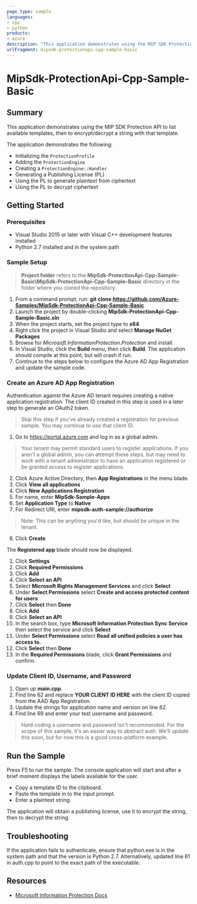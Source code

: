 ```yaml
---
page_type: sample
languages:
- cpp
- python
products:
- azure
description: "This application demonstrates using the MIP SDK Protection API to list available templates, then to encrypt/decrypt a string with that template."
urlFragment: mipsdk-protectionapi-cpp-sample-basic 
---
```


# MipSdk-ProtectionApi-Cpp-Sample-Basic

## Summary

This application demonstrates using the MIP SDK Protection API to list available templates, then to encrypt/decrypt a string with that template.

The application demonstrates the following:

- Initializing the `ProtectionProfile`
- Adding the `ProtectionEngine`
- Creating a `ProtectionEngine::Handler`
- Generating a Publishing License (PL)
- Using the PL to generate plaintext from ciphertext
- Using the PL to decrypt ciphertext
  
## Getting Started

### Prerequisites

- Visual Studio 2015 or later with Visual C++ development features installed
- Python 2.7 installed and in the system path

### Sample Setup

> **Project folder** refers to the **MipSdk-ProtectionApi-Cpp-Sample-Basic\MipSdk-ProtectionApi-Cpp-Sample-Basic** directory in the folder where you cloned the repository.

1. From a command prompt, run: **git clone https://github.com/Azure-Samples/MipSdk-ProtectionApi-Cpp-Sample-Basic**
1. Launch the project by double-clicking **MipSdk-ProtectionApi-Cpp-Sample-Basic.sln**
1. When the project starts, set the project type to **x64**
1. Right click the project in Visual Studio and select **Manage NuGet Packages**
1. Browse for *Microsoft.InformationProtection.Protection* and install.
1. In Visual Studio, click the **Build** menu, then click **Build**. The application should compile at this point, but will crash if run.
1. Continue to the steps below to configure the Azure AD App Registration and update the sample code.

### Create an Azure AD App Registration

Authentication against the Azure AD tenant requires creating a native application registration. The client ID created in this step is used in a later step to generate an OAuth2 token.

> Skip this step if you've already created a registration for previous sample. You may continue to use that client ID.

1. Go to https://portal.azure.com and log in as a global admin.
> Your tenant may permit standard users to register applications. If you aren't a global admin, you can attempt these steps, but may need to work with a tenant administrator to have an application registered or be granted access to register applications.
2. Click Azure Active Directory, then **App Registrations** in the menu blade.
3. Click **View all applications**
4. Click **New Applications Registration**
5. For name, enter **MipSdk-Sample-Apps**
6. Set **Application Type** to **Native**
7. For Redirect URI, enter **mipsdk-auth-sample://authorize**
  > Note: This can be anything you'd like, but should be unique in the tenant.
8. Click **Create**

The **Registered app** blade should now be displayed.

1. Click **Settings**
2. Click **Required Permissions**
3. Click **Add**
4. Click **Select an API**
5. Select **Microsoft Rights Management Services** and click **Select**
6. Under **Select Permissions** select **Create and access protected content for users**
7. Click **Select** then **Done**
8. Click **Add**
9. Click **Select an API**
10. In the search box, type **Microsoft Information Protection Sync Service** then select the service and click **Select**
11. Under **Select Permissions** select **Read all unified policies a user has access to.**
12. Click **Select** then **Done**
13. In the **Required Permissions** blade, click **Grant Permissions** and confirm.

### Update Client ID, Username, and Password

1. Open up **main.cpp**.
2. Find line 62 and replace **YOUR CLIENT ID HERE** with the client ID copied from the AAD App Registration.
3. Update the strings for application name and version on line 62.
4. Find line 69 and enter your test username and password.

> Hard coding a username and password isn't recommended. For the scope of this sample, it's an easier way to abstract auth. We'll update this soon, but for now this is a good cross-platform example. 

## Run the Sample

Press F5 to run the sample. The console application will start and after a brief moment displays the labels available for the user.

- Copy a template ID to the clipboard.
- Paste the template in to the input prompt.
- Enter a plaintext string.

The application will obtain a publishing license, use it to encrypt the string, then to decrypt the string.

## Troubleshooting

If the application fails to authenticate, ensure that python.exe is in the system path and that the version is Python 2.7. Alternatively, updated line 61 in auth.cpp to point to the exact path of the executable.


## Resources

- [Microsoft Information Protection Docs](https://aka.ms/mipsdkdocs)
